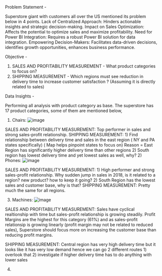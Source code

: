 Problem Statement -  

Superstore giant with customers all over the US mentioned its problem below in 4 points.
Lack of Centralized Approach: Hinders actionable insights and strategic decision-making.
Impact on Sales Optimization: Affects the potential to optimize sales and maximize profitability.
Need for Power BI Integration: Requires a robust Power BI solution for data integration.
Empowering Decision-Makers: Facilitates data-driven decisions, identifies growth opportunities, enhances business performance.



Objective -

1) SALES AND PROFITABILITY MEASUREMENT - What product categories to focus on? 
2) SHIPPING MEASUREMENT - Which regions must see reduction in delivery time to increase customer satisfaction ? (Assuming it is directly related to sales)



Data Insights -

Performing all analysis with product category as base.
The superstore has 17 product categories, some of them are mentioned below,

1) Chairs: ![image](https://github.com/pseudo7799/Power-BI-Projects/assets/156554807/c4bb583c-2638-440d-aa01-be8d42479b11)

SALES AND PROFITABILITY MEASUREMENT: Top performer in sales and strong sales-profit relationship.
SHIPPING MEASUREMENT: 1) Find relationship between delivery time and sales in the east region ( NY and PA states specifically) ( Map helps pinpoint states to focus on) 
                      Reason = East Region has significantly higher delivery time than other regions
                      2) South region has lowest delivery time and yet lowest sales as well, why? 
2) Phones: ![image](https://github.com/pseudo7799/Power-BI-Projects/assets/156554807/c3037a3e-5d99-4281-ada3-3b0ba4c79fa3)

SALES AND PROFITABILITY MEASUREMENT: 1) High performer and strong sales-profit relationship. Why sudden jump in sales in 2018, is it related to a region? new product? how to keep it going?                                         2) South Region has the lowest sales and customer base, why is that?
SHIPPING MEASUREMENT: Pretty much the same for all regions.

3) Machines: ![image](https://github.com/pseudo7799/Power-BI-Projects/assets/156554807/404f579c-924a-41ed-8922-526beef473b6)

SALES AND PROFITABILITY MEASUREMENT: Sales have cyclical realtionship with time but sales-profit relationship is growing steadily. Profit Margins are the highest for this category (61%) and as sales-profit relationsip is growing linearly (profit margin may not be related to reduced sales), Superstore should focus more on increasing the customer base than reducing profit margins.

SHIPPING MEASUREMENT: Central region has very high delivery time but it looks like it has very low demand hence we can go 2 different routes 1) overlook that 2) investigate if higher delivery time has to do anything with lower sales 

4) 


      



                    
